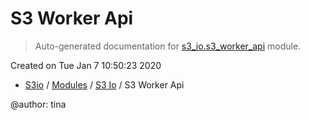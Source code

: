 # S3 Worker Api

> Auto-generated documentation for [s3_io.s3_worker_api](../../s3_io/s3_worker_api.py) module.

Created on Tue Jan  7 10:50:23 2020

- [S3io](../README.md#s3io) / [Modules](../MODULES.md#s3io-modules) / [S3 Io](index.md#s3-io) / S3 Worker Api

@author: tina
